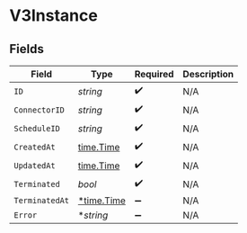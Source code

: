 # V3Instance


## Fields

| Field                                      | Type                                       | Required                                   | Description                                |
| ------------------------------------------ | ------------------------------------------ | ------------------------------------------ | ------------------------------------------ |
| `ID`                                       | *string*                                   | :heavy_check_mark:                         | N/A                                        |
| `ConnectorID`                              | *string*                                   | :heavy_check_mark:                         | N/A                                        |
| `ScheduleID`                               | *string*                                   | :heavy_check_mark:                         | N/A                                        |
| `CreatedAt`                                | [time.Time](https://pkg.go.dev/time#Time)  | :heavy_check_mark:                         | N/A                                        |
| `UpdatedAt`                                | [time.Time](https://pkg.go.dev/time#Time)  | :heavy_check_mark:                         | N/A                                        |
| `Terminated`                               | *bool*                                     | :heavy_check_mark:                         | N/A                                        |
| `TerminatedAt`                             | [*time.Time](https://pkg.go.dev/time#Time) | :heavy_minus_sign:                         | N/A                                        |
| `Error`                                    | **string*                                  | :heavy_minus_sign:                         | N/A                                        |